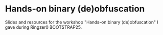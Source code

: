 # Hands-on binary (de)obfuscation

Slides and resources for the workshop "Hands-on binary (de)obfuscation" I gave during Ringzer0 BOOTSTRAP25.